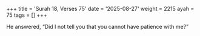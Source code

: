 +++
title = 'Surah 18, Verses 75'
date = '2025-08-27'
weight = 2215
ayah = 75
tags = []
+++

He answered, “Did I not tell you that you cannot have patience with me?”